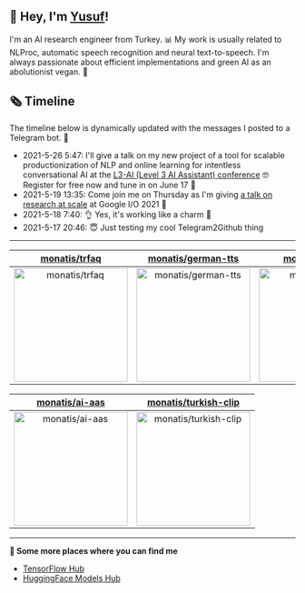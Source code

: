## 👋 Hey, I'm [Yusuf](https://www.linkedin.com/in/yusuf-sar%C4%B1g%C3%B6z-4bb826ba/)!

I'm an AI research engineer from Turkey. 📊 My work is usually related to NLProc, automatic speech recognition and neural text-to-speech. I'm always passionate about efficient implementations and green AI as an abolutionist vegan. 🌱
## 🗞️ Timeline
The timeline below is dynamically updated with the messages I posted to a Telegram bot. 🤖
- 2021-5-26 5:47: I'll give a talk on my new project of a tool for scalable productionization of NLP and online learning for intentless conversational AI at the [L3-AI (Level 3 AI Assistant) conference](https://l3-ai.dev) 🤓 Register for free now and tune in on June 17 🤙
- 2021-5-19 13:35: Come join me on Thursday as I'm giving [a talk on research at scale](https://gdg.community.dev/events/details/google-io-community-lounge-meetups-presents-machine-learning-developers-meetup-emeaapac/) at Google I/O 2021 🎉
- 2021-5-18 7:40: 👌 Yes, it's working like a charm 🥳
- 2021-5-17 20:46: 😇 Just testing my cool Telegram2Github thing

---

| [monatis/trfaq](https://github.com/monatis/trfaq) | [monatis/german-tts](https://github.com/monatis/german-tts) | [monatis/slides](https://github.com/monatis/slides) |
| :-: | :-: | :-: |
| <a href="https://github.com/monatis/trfaq"><img src="https://github.com/monatis/monatis/raw/main/DISPLAY.jpg" alt="monatis/trfaq" title="monatis/trfaq" width="200" height="200"></a> | <a href="https://github.com/monatis/german-tts"><img src="https://github.com/monatis/monatis/raw/main/DISPLAY.jpg" alt="monatis/german-tts" title="monatis/german-tts" width="200" height="200"></a> | <a href="https://github.com/monatis/slides"><img src="https://github.com/monatis/monatis/raw/main/DISPLAY.jpg" alt="monatis/slides" title="monatis/slides" width="200" height="200"></a> |

| [monatis/ai-aas](https://github.com/monatis/ai-aas) | [monatis/turkish-clip](https://github.com/monatis/turkish-clip) |
| :-: | :-: |
| <a href="https://github.com/monatis/ai-aas"><img src="https://github.com/monatis/monatis/raw/main/DISPLAY.jpg" alt="monatis/ai-aas" title="monatis/ai-aas" width="200" height="200"></a> | <a href="https://github.com/monatis/turkish-clip"><img src="https://github.com/monatis/monatis/raw/main/DISPLAY.jpg" alt="monatis/turkish-clip" title="monatis/turkish-clip" width="200" height="200"></a> |



---

**🤙 Some more places where you can find me**
- [TensorFlow Hub](https://tfhub.dev/monatis)
- [HuggingFace Models Hub](https://huggingface.co/mys)